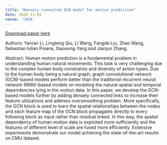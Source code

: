 ```yaml
---
title: "Densely connected GCN model for motion prediction"
date: 2020-11-01
venue: 'CASA'
---
```


[Download paper here](https://onlinelibrary.wiley.com/doi/full/10.1002/cav.1958)

Authors: Yanran Li, Lingteng Qiu, Li Wang, Fangde Liu, Zhao Wang, Sebastian Iulian Poiana, Xiaosong Yang and Jianjun Zhang. 

Abstract: Human motion prediction is a fundamental problem in understanding human natural movements. This task is very challenging due to the complex human body constraints and diversity of action types. Due to the human body being a natural graph, graph convolutional network (GCN)-based models perform better than the traditional recurrent neural network (RNN)-based models on modeling the natural spatial and temporal dependencies lying in the motion data. In this paper, we develop the GCN-based models further by adding densely connected links to increase their feature utilizations and address oversmoothing problem. More specifically, the GCN block is used to learn the spatial relationships between the nodes and each feature map of the GCN block propagates directly to every following block as input rather than residual linked. In this way, the spatial dependency of human motion data is exploited more sufficiently and the features of different level of scale are fused more efficiently. Extensive experiments demonstrate our model achieving the state-of-the-art results on CMU dataset.